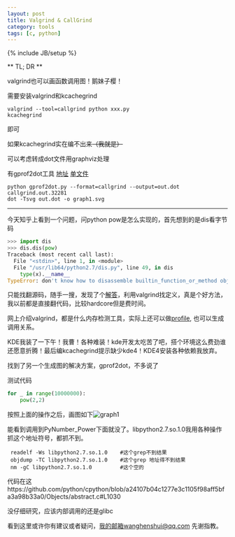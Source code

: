 ```yaml
---
layout: post
title: Valgrind & CallGrind
category: tools
tags: [c, python]
---
```

{% include JB/setup %}





** TL; DR **

valgrind也可以画函数调用图！鹅妹子樱！

需要安装valgrind和kcachegrind

```shell
valgrind --tool=callgrind python xxx.py
kcachegrind
```

即可

如果kcachegrind实在编不出来~~（我就是）~~

可以考虑转成dot文件用graphviz处理

有gprof2dot工具 [地址](https://github.com/jrfonseca/gprof2dot) [单文件](https://raw.githubusercontent.com/jrfonseca/gprof2dot/master/gprof2dot.py)

```shell
python gprof2dot.py --format=callgrind --output=out.dot  callgrind.out.32281
dot -Tsvg out.dot -o graph1.svg
```



---



今天知乎上看到一个问题，问python pow是怎么实现的，首先想到的是dis看字节码

```python
>>> import dis
>>> dis.dis(pow)
Traceback (most recent call last):
  File "<stdin>", line 1, in <module>
  File "/usr/lib64/python2.7/dis.py", line 49, in dis
    type(x).__name__
TypeError: don't know how to disassemble builtin_function_or_method objects
```

只能找翻源码，随手一搜，发现了个[解答](https://stackoverflow.com/questions/50724862/python-source-code-for-math-exponent-function?rq=1)，利用valgrind找定义，真是个好方法，我以前都是直接翻代码，比较hardcore但是费时间。

网上介绍valgrind，都是什么内存检测工具，实际上还可以做[profile](https://baptiste-wicht.com/posts/2011/09/profile-c-application-with-callgrind-kcachegrind.html), 也可以生成调用关系。



KDE我装了一下午！我曹！各种难装！kde开发太吃苦了吧，搭个环境这么费劲谁还愿意折腾！最后编kcachegrind提示缺少kde4！KDE4安装各种依赖我放弃。

找到了另一个生成图的解决方案，gprof2dot，不多说了

测试代码

```python
for _ in range(10000000):
    pow(2,2)
```



按照上面的操作之后，画图如下![graph1](https://wanghenshui.github.io/assets/graph1.svg)



能看到调用到PyNumber_Power下面就没了。libpython2.7.so.1.0我用各种操作抓这个地址符号，都抓不到。

```shell
 readelf -Ws libpython2.7.so.1.0	#这个grep不到结果
 objdump -TC libpython2.7.so.1.0	#这个grep 地址得不到结果
 nm -gC libpython2.7.so.1.0 		#这个空的
```

代码在这https://github.com/python/cpython/blob/a24107b04c1277e3c1105f98aff5bfa3a98b33a0/Objects/abstract.c#L1030

没仔细研究，应该内部调用的还是glibc

看到这里或许你有建议或者疑问，我的邮箱wanghenshui@qq.com 先谢指教。